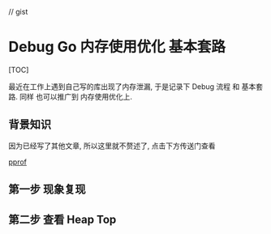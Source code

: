 // gist

# Debug Go 内存使用优化 基本套路

[TOC]

最近在工作上遇到自己写的库出现了内存泄漏, 于是记录下 Debug 流程 和 基本套路. 同样 也可以推广到 内存使用优化上.

## 背景知识

因为已经写了其他文章, 所以这里就不赘述了, 点击下方传送门查看

 [pprof](http://TODO)

## 第一步  现象复现

## 第二步  查看 Heap Top

##  